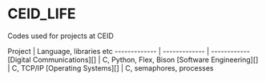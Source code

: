 # CEID_LIFE
Codes used for projects at CEID

Project  | Language, libraries etc
------------- | ------------- | ------------
[Digital Communications][]   | C, Python, Flex, Bison
[Software Engineering][] | C, TCP/IP
[Operating Systems][] | C, semaphores, processes


